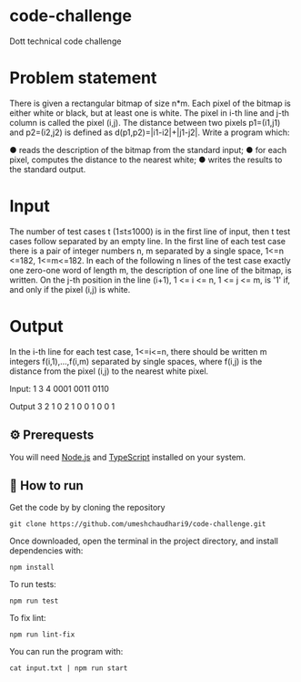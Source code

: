 # code-challenge
Dott technical code challenge 


# Problem statement

There is given a rectangular bitmap of size n*m. Each pixel of the bitmap is either white or
black, but at least one is white. The pixel in i-th line and j-th column is called the pixel (i,j). The
distance between two pixels p1=(i1,j1) and p2=(i2,j2) is defined as d(p1,p2)=|i1-i2|+|j1-j2|.
Write a program which:

● reads the description of the bitmap from the standard input;
● for each pixel, computes the distance to the nearest white;
● writes the results to the standard output.

# Input
The number of test cases t (1≤t≤1000) is in the first line of input, then t test cases follow
separated by an empty line. In the first line of each test case there is a pair of integer numbers
n, m separated by a single space, 1<=n <=182, 1<=m<=182. In each of the following n lines of
the test case exactly one zero-one word of length m, the description of one line of the bitmap, is
written. On the j-th position in the line (i+1), 1 <= i <= n, 1 <= j <= m, is '1' if, and only if the pixel
(i,j) is white.

# Output
In the i-th line for each test case, 1<=i<=n, there should be written m integers f(i,1),...,f(i,m)
separated by single spaces, where f(i,j) is the distance from the pixel (i,j) to the nearest white
pixel.

Input:
1
3 4
0001
0011
0110

Output
3 2 1 0
2 1 0 0
1 0 0 1



## ⚙️ Prerequests

You will need [Node.js](https://nodejs.org) and [TypeScript](https://www.typescriptlang.org) installed on your system.

## 🚀 How to run

Get the code by by cloning the repository

```
git clone https://github.com/umeshchaudhari9/code-challenge.git
```

Once downloaded, open the terminal in the project directory, and install dependencies with:

```
npm install
```

To run tests:

```
npm run test
```

To fix lint:

```
npm run lint-fix
```

You can run the program with:

```
cat input.txt | npm run start
```
